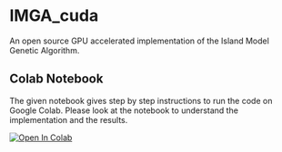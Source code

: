 # IMGA_cuda
An open source GPU accelerated implementation of the Island Model Genetic Algorithm.


## Colab Notebook
The given notebook gives step by step instructions to run the code on Google Colab. Please look at the notebook to understand the implementation and the results.

[![Open In Colab](https://colab.research.google.com/assets/colab-badge.svg)](https://colab.research.google.com/drive/17N6HOzigsnEE9V8ozaqKU87fzNkzwpGB?usp=sharing) 